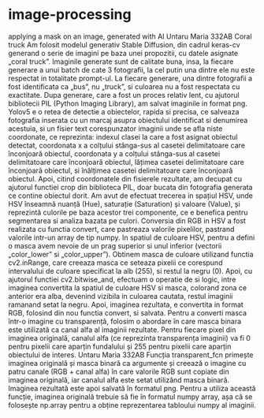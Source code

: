 # image-processing
applying a mask on an image, generated with AI
Untaru Maria 332AB
Coral truck
Am folosit modelul generativ Stable Diffusion, din cadrul keras-cv generand o serie de imagini 
pe baza unei propozitii, cu datele asignate „coral truck”. Imaginile generate sunt de calitate 
buna, insa, la fiecare generare a unui batch de cate 3 fotografii, la cel putin una dintre ele nu 
este respectat in totalitate prompt-ul. La fiecare generare, una dintre fotografii a fost identificata 
ca „bus”, nu „truck”, si culoarea nu a fost respectata cu exactitate. Dupa generare, care a fost un 
proces relativ lent, cu ajutorul bibliotecii PIL (Python Imaging Library), am salvat imaginile in 
format png.
Yolov5 e o retea de detectie a obiectelor, rapida si precisa, ce salveaza fotografia inserata cu un 
marcaj asupra obiectului identificat si denumirea acestuia, si un fisier text corespunzator 
imaginii unde se afla niste coordonate, ce reprezinta: indexul clasei la care a fost asignat 
obiectul detectat, coordonata x a colțului stânga-sus al casetei delimitatoare care înconjoară 
obiectul, coordonata y a colțului stânga-sus al casetei delimitatoare care înconjoară obiectul, 
lățimea casetei delimitatoare care înconjoară obiectul, si înălțimea casetei delimitatoare care 
înconjoară obiectul.
Apoi, citind coordonatele din fisierele rezultate, am decupat cu ajutorul functiei crop din 
biblioteca PIL, doar bucata din fotografia generata ce contine obiectul dorit. Am avut de 
efectuat trecerea in spațiul HSV, unde HSV înseamnă nuanță (Hue), saturație (Saturation) și 
valoare (Value), și reprezintă culorile pe baza acestor trei componente, ce e benefica pentru 
segmentarea si analiza bazata pe culori. Conversia din RGB in HSV a fost realizata cu functia 
convert, care pastreaza valorile pixelilor, pastrand valorile intr-un array de tip numpy. In spatiul 
de culoare HSV, pentru a defini o masca avem nevoie de un prag superior si unul inferior 
(vectorii „color_lower” si „color_upper”). Obtinem masca de culoare utilizand functia 
cv2.inRange, care creeaza masca ce seteaza pixelii ce corespund intervalului de culoare 
specificat la alb (255), si restul la negru (0). Apoi, cu ajutorul functiei cv2.bitwise_and, efectuam 
o operatie de si logic, intre imaginea convertita la spatiul de culoare HSV si masca, colorand 
zona ce anterior era alba, devenind vizibila in culoarea cautata, restul imaginii ramanand setat la 
negru. Apoi, imaginea rezultata, e convertita in format RGB, folosind din nou functia convert, si 
salvata.
Pentru a converti masca într-o imagine cu transparență, folosim o abordare în care masca binara
este utilizată ca canal alfa al imaginii rezultate. Pentru fiecare pixel din imaginea originală, 
canalul alfa (ce reprezinta transparența imaginii) va fi 0 pentru pixelii care aparțin fundalului și 
255 pentru pixelii care aparțin obiectului de interes.
Untaru Maria 332AB
Funcția transparent_fcn primește imaginea originală și masca binară ca argumente și creează o 
imagine cu patru canale (RGB + canal alfa) în care valorile RGB sunt copiate din imaginea 
originală, iar canalul alfa este setat utilizând masca binară. Imaginea rezultată este apoi salvată 
în formatul png. Pentru a utiliza această funcție, imaginea originală trebuie să fie în formatul 
numpy array, așa că se folosește np.array pentru a obține reprezentarea tabloului numpy al 
imaginii.
